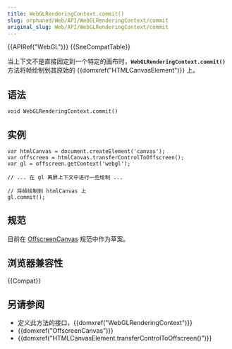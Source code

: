 ```yaml
---
title: WebGLRenderingContext.commit()
slug: orphaned/Web/API/WebGLRenderingContext/commit
original_slug: Web/API/WebGLRenderingContext/commit
---
```


{{APIRef("WebGL")}} {{SeeCompatTable}}

当上下文不是直接固定到一个特定的画布时，**`WebGLRenderingContext.commit()`** 方法将帧绘制到其原始的 {{domxref("HTMLCanvasElement")}} 上。

## 语法

```plain
void WebGLRenderingContext.commit()
```

## 实例

```plain
var htmlCanvas = document.createElement('canvas');
var offscreen = htmlCanvas.transferControlToOffscreen();
var gl = offscreen.getContext('webgl');

// ... 在 gl 离屏上下文中进行一些绘制 ...

// 将帧绘制到 htmlCanvas 上
gl.commit();
```

## 规范

目前在 [OffscreenCanvas](https://wiki.whatwg.org/wiki/OffscreenCanvas) 规范中作为草案。

## 浏览器兼容性

{{Compat}}

## 另请参阅

- 定义此方法的接口，{{domxref("WebGLRenderingContext")}}
- {{domxref("OffscreenCanvas")}}
- {{domxref("HTMLCanvasElement.transferControlToOffscreen()")}}
